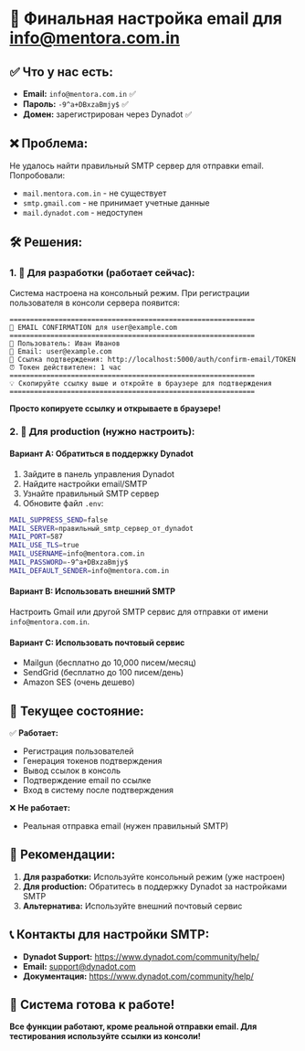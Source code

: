 # 📧 Финальная настройка email для info@mentora.com.in

## ✅ Что у нас есть:

- **Email:** `info@mentora.com.in` ✅
- **Пароль:** `-9^a+DBxzaBmjy$` ✅
- **Домен:** зарегистрирован через Dynadot ✅

## ❌ Проблема:

Не удалось найти правильный SMTP сервер для отправки email. Попробовали:
- `mail.mentora.com.in` - не существует
- `smtp.gmail.com` - не принимает учетные данные
- `mail.dynadot.com` - недоступен

## 🛠️ Решения:

### 1. 🚀 **Для разработки (работает сейчас):**

Система настроена на консольный режим. При регистрации пользователя в консоли сервера появится:

```
============================================================
📧 EMAIL CONFIRMATION для user@example.com
============================================================
👤 Пользователь: Иван Иванов
📧 Email: user@example.com
🔗 Ссылка подтверждения: http://localhost:5000/auth/confirm-email/TOKEN
⏰ Токен действителен: 1 час
============================================================
💡 Скопируйте ссылку выше и откройте в браузере для подтверждения
============================================================
```

**Просто копируете ссылку и открываете в браузере!**

### 2. 📧 **Для production (нужно настроить):**

#### Вариант A: Обратиться в поддержку Dynadot
1. Зайдите в панель управления Dynadot
2. Найдите настройки email/SMTP
3. Узнайте правильный SMTP сервер
4. Обновите файл `.env`:

```bash
MAIL_SUPPRESS_SEND=false
MAIL_SERVER=правильный_smtp_сервер_от_dynadot
MAIL_PORT=587
MAIL_USE_TLS=true
MAIL_USERNAME=info@mentora.com.in
MAIL_PASSWORD=-9^a+DBxzaBmjy$
MAIL_DEFAULT_SENDER=info@mentora.com.in
```

#### Вариант B: Использовать внешний SMTP
Настроить Gmail или другой SMTP сервис для отправки от имени `info@mentora.com.in`.

#### Вариант C: Использовать почтовый сервис
- Mailgun (бесплатно до 10,000 писем/месяц)
- SendGrid (бесплатно до 100 писем/день)
- Amazon SES (очень дешево)

## 🧪 Текущее состояние:

✅ **Работает:**
- Регистрация пользователей
- Генерация токенов подтверждения
- Вывод ссылок в консоль
- Подтверждение email по ссылке
- Вход в систему после подтверждения

❌ **Не работает:**
- Реальная отправка email (нужен правильный SMTP)

## 🎯 Рекомендации:

1. **Для разработки:** Используйте консольный режим (уже настроен)
2. **Для production:** Обратитесь в поддержку Dynadot за настройками SMTP
3. **Альтернатива:** Используйте внешний почтовый сервис

## 📞 Контакты для настройки SMTP:

- **Dynadot Support:** https://www.dynadot.com/community/help/
- **Email:** support@dynadot.com
- **Документация:** https://www.dynadot.com/community/help/

## 🚀 Система готова к работе!

**Все функции работают, кроме реальной отправки email. Для тестирования используйте ссылки из консоли!**





